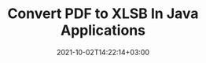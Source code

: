---
############################# Static ############################
layout: "autogen-gist"
date: 2021-10-02T14:22:14+03:00
draft: false
path: "total/java/conversion/pdf-to-xlsb/"
other_out_formats: "DOC DOCX DOCM DOT DOTX DOTM TXT RTF HTML HTM MHTML MHT XLS XLSX XLSM XLSB XLT XLTX XLTM XLAM CSV TSV DIF SXC FODS PPT PPTX PPTM PPS PPSX PPSM POT POTX POTM ODT OTT OTP ODP ODS EMZ WMZ SVG SVGZ XPS TEX DCM WMF EMF BMP PNG GIF JPEG TIFF ICO WEBP JP2 TGA PSB PSD EPUB MD DICOM FODP JPG"
ad_headline: "Convert PDF to XLSB | Java"
ad_description: "Most Accurate PDF to XLSB document Conversion solution for Java applications."

############################# Head ############################
head_title: "Convert PDF to XLSB in Java – PDF Conversion API"
head_description: "Convert PDF to XLSB in Java applications. Fast & accurate PDF to XLSB conversion API for Java to convert PDF to documents, images and 100+ other file formats."

############################# Header ############################
title: "Convert PDF to XLSB In Java Applications"
description: "Convert PDF files to XLSB in Java applications using flexible document conversion features to manipulate the appearance of the converted document format. Easily convert the whole document at once or choose specific pages of the PDF file based on the selective page numbers or page ranges and convert to a wide range of supported document formats such as Word processing documents, Excel spreadsheets, PowerPoint presentations, Photoshop, eBook, web and images."

############################# SubMenu ############################
submenu:
    enable: false

############################# Content ############################
content:
    enable: true
    block:
    - title_left: "How to Convert PDF to XLSB in Java"
      content_left: |
          Perform PDF files to XLSB file conversion in Java using three simple steps. Using the below code example – view the converted document as it is or render it further to view as an HTML file without installing any external software.

          -   Create a new instance of **Converter** class and load the PDF file
          -   Set **ConvertOptions** for the XLSB file type
          -   Call **Convert** method of **Converter** class instance for conversion to XLSB
          -   Set options for HTML viewer
          -   Create **Viewer** object to view converted XLSB as HTML
          
      title_right: "Downloads & Installation Instructions"
      content_right: |
          You require `GroupDocs.Conversion` & `GroupDocs.Viewer` namespaces to convert between 100+ documents and image file formats such as PDF, Microsoft Word, Excel, PowerPoint, Project, Visio, Outlook, HTML and diagrams. Explore other [Java APIs for Office documents](https://products.conholdate.com/total/java/) as offered by Conholdate.Total.
          
          Get the respective assembly files from the [downloads](https://downloads.conholdate.com/total/java) or fetch the whole package from [Maven](https://repository.conholdate.com/webapp/#/artifacts/browse/tree/General/repo) to add `Conholdate.Total` directly in your workspace.
          
      gisthash: "1b2b5b5a97415ef538ac358347f27174"
      gistfile: "pdf-to-word-conversion-in-java-and-html-viewer.java"

    - title_left: "Convert PDF to Word Documents in Java"
      content_left: |
          It gets easier to convert from PDF to a Word document in Java based applications with Conholdate.Total APIs. The PDF file transforms perfectly to a Word (DOCX) file and supports an additional set of document formatting features to customize the layout of the output file to match your needs. You can easily edit the content such as text, tables, images and lists from the converted Word document.

          -   Create a new instance of **Converter** class and load **PDF** as input file
          -   Instantiate **WordProcessingConvertOptions** as the convert option
          -   Call **Convert** method of **Converter** class instance for conversion to **DOCX**
          
      title_right: "Source Document Information Extraction"
      content_right: |
          The documents information extraction feature not only allows getting the basic information about the source document file but it also supports extracting some valuable file-format specific information such as project start and end dates of a Microsoft Project file, any printing restrictions on a PDF document, list of folders enclosed in an Outlook data file etc. 

          Convert popular document file formats on different operating systems such as Windows, Linux or macOS while using development environments such as NetBeans, IntelliJ IDEA and Eclipse.
          
      gisthash: "1b2b5b5a97415ef538ac358347f27174"
      gistfile: "pdf-to-word-conversion.java"

    - title_left: "Convert PDF to Excel in Java"
      content_left: |
          Turn PDF to Excel spreadsheets using a few lines of Java code. The contents of a PDF file are converted into rows and columns of an Excel worksheet that can be edited easily as you may require. A PDF file can be converted into these spreadsheet formats (XLS, XLSX, XLSM, XLSB, XLTX, XLT), OpenDocument (ODS, OTS) and Apple iWork Numbers.

          -   Create a new instance of **Converter** class and load **PDF** as input file
          -   Instantiate **SpreadsheetConvertOptions** as the convert option
          -   Call **Convert** method of **Converter** class instance for conversion to **XLSX**
        
      title_right: "Caching Converted Document Results"
      content_right: |
          In some cases, the converted document size is bigger and it takes time to be converted. The document conversion library offers the caching feature to efficiently manage such situations and speed up the repetitive conversion process. Enable the ICache interface to work with custom cache implementation using the extension point and control the cache conversion, as you prefer.

          The conversion result is saved to the local drive by default but any type of cache storage can be supported by implementing the appropriate interfaces such as Amazon S3, Dropbox, Google Drive, Windows Azure, Reddis or any other.
          
      gisthash: "1b2b5b5a97415ef538ac358347f27174"
      gistfile: "pdf-to-excel-conversion.java"

    - title_left: "Convert PDF to PowerPoint in Java"
      content_left: |
          Converting PDF to PowerPoint (PPT, PPTX) slides is faster with Conholdate.Total for Java APIs. Once converted, you can easily edit the PowerPoint presentations and slides in Microsoft PowerPoint.

          -   Create a new instance of **Converter** class and load **PDF** as input file
          -   Instantiate **PresentationConvertOptions** as the convert option
          -   Call **Convert** method of **Converter** class instance for conversion to **PPTX**
          
      title_right: "Load & Convert Remotely Located Documents"
      content_right: |
          Using Conholdate.Total for Java – developers can load and convert documents from various remote locations and cloud document storage resources such as Amazon S3, Microsoft Azure Blob, FTP, local disk, stream or a simple URL. You just have to specify the method to obtain remotely located document stream and then pass it on to the Converter class as a constructor.
          
          The [Java PDF conversion library](https://products.groupdocs.com/conversion/java/) also supports loading and converting documents that are protected with a password within your Java based applications.
          
      gisthash: "1b2b5b5a97415ef538ac358347f27174"
      gistfile: "pdf-to-powerpoint-conversion.java"

    - title_left: "Convert PDF to Images in Java"
      content_left: |
          Convert PDF to image formats such as JPG, PNG, GIF, BMP, TIFF and many others with a precised image quality and resolution. Transform entire PDF file or choose from some selected pages to convert into the images.

          -   Create a new instance of **Converter** class and load **PDF** as input file
          -   Declare **SavePageStream** delegate to save converted document page into stream
          -   Specify **JPG** as the desired output format by passing **ImageConvertOptions** object to it
          -   Call **Convert** method of **Converter** class instance for conversion to **JPG**
          
      title_right: "Add Text or Image Watermarks to Documents"
      content_right: |
          Accurately convert documents exactly as the original file and apply text or image watermarks to the converted document pages. Stamp the watermarks smartly using a handful set of watermark options to manage font, color, width, height, rotation angle, transparency and placing the watermark in the background of the document pages.
          
          The auto-detection of the source document format is another useful feature to retrieve the file extension itself in some cases where the source file is presented in the form of bytes stream. Developers can also get a complete list of all supported conversion formats when converting one document to another file format by calling **GetPossibleConversions** method of Converter object.
          
      gisthash: "1b2b5b5a97415ef538ac358347f27174"
      gistfile: "pdf-to-image-conversion.java"

############################# About Formats ############################
about_formats:
    enable: false
############################# More Formats ############################
more_formats:
    enable: true
    auto: false
    other_out_formats: DOC DOCX DOCM DOT DOTX DOTM TXT RTF HTML HTM MHTML MHT XLS XLSX XLSM XLSB XLT XLTX XLTM XLAM CSV TSV DIF SXC FODS PPT PPTX PPTM PPS PPSX PPSM POT POTX POTM ODT OTT OTP ODP ODS EMZ WMZ SVG SVGZ XPS TEX DCM WMF EMF BMP PNG GIF JPEG TIFF ICO WEBP JP2 TGA PSB PSD EPUB MD DICOM FODP JPG
############################# Back to top ###############################
back_to_top:
  enable: true
---